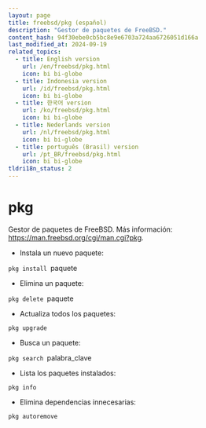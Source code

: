 ```yaml
---
layout: page
title: freebsd/pkg (español)
description: "Gestor de paquetes de FreeBSD."
content_hash: 94f30ebe0cb5bc8e9e6703a724aa6726051d166a
last_modified_at: 2024-09-19
related_topics:
  - title: English version
    url: /en/freebsd/pkg.html
    icon: bi bi-globe
  - title: Indonesia version
    url: /id/freebsd/pkg.html
    icon: bi bi-globe
  - title: 한국어 version
    url: /ko/freebsd/pkg.html
    icon: bi bi-globe
  - title: Nederlands version
    url: /nl/freebsd/pkg.html
    icon: bi bi-globe
  - title: português (Brasil) version
    url: /pt_BR/freebsd/pkg.html
    icon: bi bi-globe
tldri18n_status: 2
---
```

# pkg

Gestor de paquetes de FreeBSD.
Más información: <https://man.freebsd.org/cgi/man.cgi?pkg>.

- Instala un nuevo paquete:

`pkg install `<span class="tldr-var badge badge-pill bg-dark-lm bg-white-dm text-white-lm text-dark-dm font-weight-bold">paquete</span>

- Elimina un paquete:

`pkg delete `<span class="tldr-var badge badge-pill bg-dark-lm bg-white-dm text-white-lm text-dark-dm font-weight-bold">paquete</span>

- Actualiza todos los paquetes:

`pkg upgrade`

- Busca un paquete:

`pkg search `<span class="tldr-var badge badge-pill bg-dark-lm bg-white-dm text-white-lm text-dark-dm font-weight-bold">palabra_clave</span>

- Lista los paquetes instalados:

`pkg info`

- Elimina dependencias innecesarias:

`pkg autoremove`
